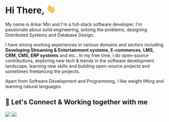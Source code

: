 # Hi There, <img src="https://raw.githubusercontent.com/ABSphreak/ABSphreak/master/gifs/Hi.gif" width="30px">

My name is Arkar Min and I'm a full-stack software developer. I'm passionate about solid engineering, solving the problems, designing Distributed Systems and Database Design.

I have strong working experiences in various domains and sectors including **Developing Streaming & Entertainment systems**, **E-commerces**, **LMS, CRM, CMS, ERP systems** and etc.. In my free time, I do open-source contributions, exploring new tech & trends in the software development landscape, learning new skills and building open-source projects and sometimes freelancing the projects. 

Apart from Software Development and Programming, I like weight lifting and learning natural languages.

## 🤝 Let's Connect & Working together with me
<p>
  <a href="https://www.linkedin.com/in/arkar-min-97410b308/"><img src="https://cdn2.iconfinder.com/data/icons/social-media-2285/512/1_Linkedin_unofficial_colored_svg-128.png" width="40"></a>
  <a href="https://x.com/amin_dev_7"><img src="https://cdn2.iconfinder.com/data/icons/social-media-2285/512/1_Twitter3_colored_svg-64.png" width="40"></a>
</p>
